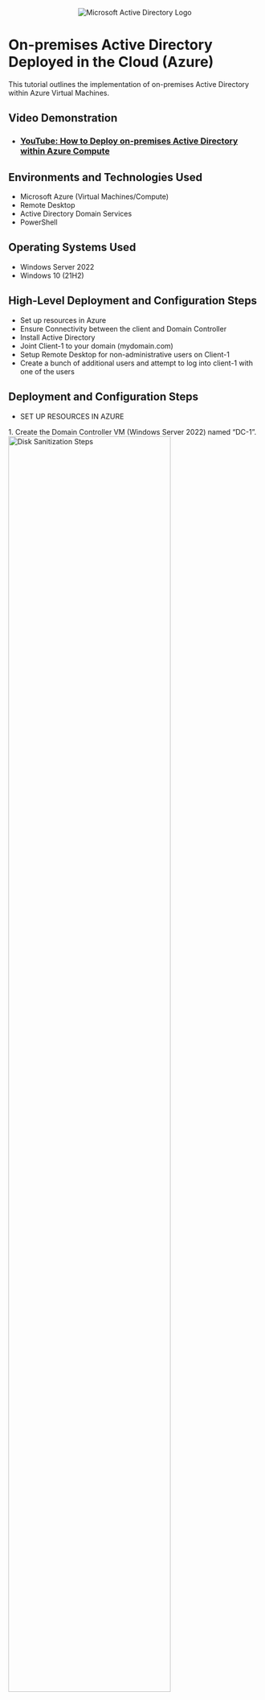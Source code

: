 <p align="center">
<img src="https://i.imgur.com/pU5A58S.png" alt="Microsoft Active Directory Logo"/>
</p>

<h1>On-premises Active Directory Deployed in the Cloud (Azure)</h1>
This tutorial outlines the implementation of on-premises Active Directory within Azure Virtual Machines.<br />


<h2>Video Demonstration</h2>

- ### [YouTube: How to Deploy on-premises Active Directory within Azure Compute](https://www.youtube.com)

<h2>Environments and Technologies Used</h2>

- Microsoft Azure (Virtual Machines/Compute)
- Remote Desktop
- Active Directory Domain Services
- PowerShell

<h2>Operating Systems Used </h2>

- Windows Server 2022
- Windows 10 (21H2)

<h2>High-Level Deployment and Configuration Steps</h2>

- Set up resources in Azure
- Ensure Connectivity between the client and Domain Controller
- Install Active Directory
- Joint Client-1 to your domain (mydomain.com)
- Setup Remote Desktop for non-administrative users on Client-1
- Create a bunch of additional users and attempt to log into client-1 with one of the users

<h2>Deployment and Configuration Steps</h2>

- SET UP RESOURCES IN AZURE
<p>
1. Create the Domain Controller VM (Windows Server 2022) named “DC-1”.
<img src="https://i.imgur.com/cEGxBGS.png" height="80%" width="80%" alt="Disk Sanitization Steps"/>
</p>
2. Set Domain Controller’s NIC Private IP address to be static.
<img src="https://i.imgur.com/e5BUqgf.png" height="80%" width="80%" alt="Disk Sanitization Steps"/>
<img src="https://i.imgur.com/qgzlRt4.png" height="80%" width="80%" alt="Disk Sanitization Steps"/>
<img src="https://i.imgur.com/8OaIpeF.png" height="40%" width="40%" alt="Disk Sanitization Steps"/>
<img src="https://i.imgur.com/T0tmMKo.png" height="80%" width="80%" alt="Disk Sanitization Steps"/>
</p>
3. Create the Client VM (Windows 10) named “Client-1”. 
<img src="https://i.imgur.com/kVbF486.png" height="80%" width="80%" alt="Disk Sanitization Steps"/>
</p>
<br />
- ENSURE CONNECTIVITY BETWEEN THE CLIENT AND DOMAIN CONTROLLER
</p>
4. Login to Client-1 with Remote Desktop and ping DC-1’s private IP address with ping -t <10.0.0.4> (perpetual ping).  
<img src="https://i.imgur.com/aOhpH2H.png" height="40%" width="40%" alt="Disk Sanitization Steps"/>
</p>
5. Login to the Domain Controller and enable ICMPv4 in on the local windows Firewal. 
<img src="https://i.imgur.com/MVLQoJq.png" height="80%" width="80%" alt="Disk Sanitization Steps"/>
<img src="https://i.imgur.com/6ryPaC7.png" height="80%" width="80%" alt="Disk Sanitization Steps"/>
</p>
6. Check back at Client-1 to see the ping succeed.
<img src="https://i.imgur.com/50MqGdv.png" height="50%" width="50%" alt="Disk Sanitization Steps"/>
</p>
<br />
- INSTALL ACTIVE DIRECTORY
</p>
7. Login to DC-1 and install Active Directory Domain Services
<img src="https://i.imgur.com/X0tBXrO.png" height="40%" width="40%" alt="Disk Sanitization Steps"/> 
</p>
     a. Add roles and features
<img src="https://i.imgur.com/lv0FZDG.png" height="50%" width="50%" alt="Disk Sanitization Steps"/>
<img src="https://i.imgur.com/q46NGa3.png" height="50%" width="50%" alt="Disk Sanitization Steps"/>
<img src="https://i.imgur.com/S0U6AUH.png" height="50%" width="50%" alt="Disk Sanitization Steps"/>
<img src="https://i.imgur.com/vjjtLMm.png" height="50%" width="50%" alt="Disk Sanitization Steps"/>
<img src="https://i.imgur.com/cX9NMml.png" height="50%" width="50%" alt="Disk Sanitization Steps"/>
<img src="https://i.imgur.com/2ZJccyp.png" height="30%" width="30%" alt="Disk Sanitization Steps"/>
<img src="https://i.imgur.com/ghAeNt3.png" height="50%" width="50%" alt="Disk Sanitization Steps"/>
<img src="https://i.imgur.com/jOCwitD.png" height="50%" width="50%" alt="Disk Sanitization Steps"/>
<img src="https://i.imgur.com/SAnmanx.png" height="50%" width="50%" alt="Disk Sanitization Steps"/>
<img src="https://i.imgur.com/IolZQ9Q.png" height="50%" width="50%" alt="Disk Sanitization Steps"/>
</p>
     b. Promote as a DC: Setup a new forest as mydomain.com   
<img src="https://i.imgur.com/tpAG3tU.png" height="50%" width="50%" alt="Disk Sanitization Steps"/>
<img src="https://i.imgur.com/5dSNftd.png" height="50%" width="50%" alt="Disk Sanitization Steps"/>
<img src="https://i.imgur.com/mIgNGO2.png" height="50%" width="50%" alt="Disk Sanitization Steps"/>
<img src="https://i.imgur.com/gGhAeMf.png" height="50%" width="50%" alt="Disk Sanitization Steps"/>
<img src="https://i.imgur.com/vqhAOB6.png" height="50%" width="50%" alt="Disk Sanitization Steps"/>
<img src="https://i.imgur.com/fLTA7yx.png" height="50%" width="50%" alt="Disk Sanitization Steps"/>
<img src="https://i.imgur.com/nNs22ex.png" height="50%" width="50%" alt="Disk Sanitization Steps"/>
<img src="https://i.imgur.com/wxxxRoG.png" height="50%" width="50%" alt="Disk Sanitization Steps"/>
</p>
     c. Restart and then log back into DC-1 as user: mydomain.com\labuser
<img src="https://i.imgur.com/A37kaNl.png" height="80%" width="80%" alt="Disk Sanitization Steps"/>
</p>
<br />
- CREATE AN ADMIN AND NORMAL USER ACCOUNT IN ACTIVE DIRECTORY     
</p>
8. In Active Directory Users and Computers, create two folders called "_EMPLOYEES" and "_ADMINS"     
<img src="https://i.imgur.com/i1mCvqH.png" height="50%" width="50%" alt="Disk Sanitization Steps"/>
<img src="https://i.imgur.com/OfqCr4W.png" height="50%" width="50%" alt="Disk Sanitization Steps"/>
<img src="https://i.imgur.com/ucwdE44.png" height="40%" width="40%" alt="Disk Sanitization Steps"/>
<img src="https://i.imgur.com/4ZHQQ7p.png" height="60%" width="60%" alt="Disk Sanitization Steps"/>
</p>
9. Create a new employee named "fred meka" with the username of "fred_admin"
<img src="https://i.imgur.com/ZXCGwTr.png" height="50%" width="50%" alt="Disk Sanitization Steps"/>
<img src="https://i.imgur.com/ndl8yyP.png" height="30%" width="30%" alt="Disk Sanitization Steps"/>
<img src="https://i.imgur.com/JkBa8ku.png" height="30%" width="30%" alt="Disk Sanitization Steps"/>
<img src="https://i.imgur.com/8HtyXcG.png" height="30%" width="30%" alt="Disk Sanitization Steps"/>
<img src="https://i.imgur.com/oqqVZV4.png" height="50%" width="50%" alt="Disk Sanitization Steps"/>
</p>
10. Add fred_admin to the "Domain Admins" Security Group      
<img src="https://i.imgur.com/U4OSzQt.png" height="50%" width="50%" alt="Disk Sanitization Steps"/>
<img src="https://i.imgur.com/V9z3CBi.png" height="40%" width="40%" alt="Disk Sanitization Steps"/>
<img src="https://i.imgur.com/kZgd9KO.png" height="40%" width="40%" alt="Disk Sanitization Steps"/>
<img src="https://i.imgur.com/nJBJ3Qf.png" height="40%" width="40%" alt="Disk Sanitization Steps"/>
<img src="https://i.imgur.com/uMb8gOd.png" height="40%" width="40%" alt="Disk Sanitization Steps"/>
<img src="https://i.imgur.com/5daK5z7.png" height="40%" width="40%" alt="Disk Sanitization Steps"/>
</p>
11. Log off as "labuser" on DC-1 Remote Desktop connection and log back in as "mydomain.com\fred_admin"
<img src="https://i.imgur.com/61VjoBa.png" height="50%" width="50%" alt="Disk Sanitization Steps"/>
<img src="https://i.imgur.com/px7vTJS.png" height="50%" width="50%" alt="Disk Sanitization Steps"/>
</p>
<br />
- JOIN CLIENT-1 TO YOUR DOMAIN (MYDOMAIN.COM)     
</p>
12. From Azure Portal, set client-1 DNS setting to DC-1 private IP Address: 10.0.0.4 and restart Client-1
<img src="https://i.imgur.com/0xKZ37v.png" height="70%" width="70%" alt="Disk Sanitization Steps"/>
<img src="https://i.imgur.com/oO6CYyQ.png" height="70%" width="70%" alt="Disk Sanitization Steps"/>
<img src="https://i.imgur.com/EYv0EKk.png" height="50%" width="50%" alt="Disk Sanitization Steps"/>
<img src="https://i.imgur.com/3DsrDBi.png" height="50%" width="50%" alt="Disk Sanitization Steps"/>
</p>
13. Login to Client-1 (Remote Desktop) as labuser and join it to the domain (computer will restart)
</p>  
     a. System -> Renamed this PC (Advanced) -> Change -> Member of Domain (mydomain.com) then enter name and password
<img src="https://i.imgur.com/nujEw2x.png" height="60%" width="60%" alt="Disk Sanitization Steps"/>
<img src="https://i.imgur.com/c6euuEX.png" height="60%" width="60%" alt="Disk Sanitization Steps"/>
<img src="https://i.imgur.com/dAntXCQ.png" height="30%" width="30%" alt="Disk Sanitization Steps"/>
<img src="https://i.imgur.com/haOKmPk.png" height="30%" width="30%" alt="Disk Sanitization Steps"/>
     b. Login to the Domain Controller (Remote Desktop) and verify Client-1 shows up in Active Directory Users and Computers   
<img src="" height="80%" width="80%" alt="Disk Sanitization Steps"/>
</p>
<br /> 
- SETUP REMOTE DESKTOP FOR NON-ADMINISTRATIVE USERS ON CLIENT-1
</p>
14. Log into Client-1 as mydomain.com\fred_admin
<img src="https://i.imgur.com/QvVOTyF.png" height="50%" width="50%" alt="Disk Sanitization Steps"/>
</p>
15. Open system properties and click "Remote Desktop"
<img src="https://i.imgur.com/Vuz1F0m.png" height="60%" width="60%" alt="Disk Sanitization Steps"/>
</p>
16. Allow "domain users" access to remote desktop
<img src="https://i.imgur.com/BqfdwHD.png" height="40%" width="40%" alt="Disk Sanitization Steps"/>
<img src="https://i.imgur.com/5Yxt0tL.png" height="40%" width="40%" alt="Disk Sanitization Steps"/>
You can now log into Client-1 as a non-administrative user.
</p>
<br /> 
- CREATE A BUNCH OF ADDITIONAL USERS AND ATTEMPT TO LOG INTO CLIENT-1 WITH ONE OF THE USERS
</p>
17. Login to DC-1 as fred_admin and open PowerShell ISE as an administrator  
<img src="https://i.imgur.com/fbrCVB1.png" height="50%" width="50%" alt="Disk Sanitization Steps"/>
</p>
18. Create a new file and paste the contents of the script into it (https://github.com/joshmadakor1/AD_PS/blob/master/Generate-Names-Create-Users.ps1)
<img src="https://i.imgur.com/MeAiKGd.png" height="50%" width="50%" alt="Disk Sanitization Steps"/>
</p>
19. Run the script and observe the accounts being created
<img src="https://i.imgur.com/NzyZMPp.png" height="50%" width="50%" alt="Disk Sanitization Steps"/>
</p>
20. When finished, open Active Directory Users and Computers and observe the accounts being created      
<img src="https://i.imgur.com/rKnl71r.png" height="50%" width="50%" alt="Disk Sanitization Steps"/>
</p>
21. Attempt to log into Client-1 with one of the accounts (badobo.xagi)
<img src="https://i.imgur.com/w9MNfCd.png" height="50%" width="50%" alt="Disk Sanitization Steps"/>
<img src="https://i.imgur.com/nTiioja.png" height="50%" width="50%" alt="Disk Sanitization Steps"/>


